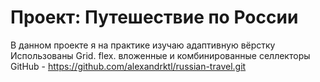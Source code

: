 # Проект: Путешествие по России

В данном проекте я на практике изучаю адаптивную вёрстку
Использованы Grid. flex. вложенные и комбинированные селлекторы
GitHub - https://github.com/alexandrktl/russian-travel.git